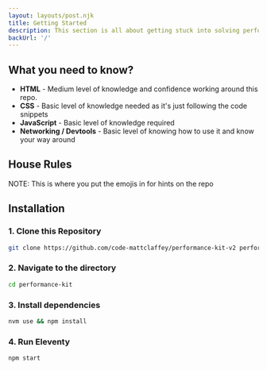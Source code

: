 ```yaml
---
layout: layouts/post.njk
title: Getting Started
description: This section is all about getting stuck into solving performance problems. Some people learn differently to overs and for me, getting hands on really helps me to absorb that information. Before we get hands on we need to pull the repo down and setup our environment.
backUrl: '/'
---
```


## What you need to know?

- **HTML** - Medium level of knowledge and confidence working around this repo.
- **CSS** - Basic level of knowledge needed as it's just following the code snippets
- **JavaScript** - Basic level of knowledge required
- **Networking / Devtools** - Basic level of knowing how to use it and know your way around

## House Rules

NOTE: This is where you put the emojis in for hints on the repo

## Installation

### 1. Clone this Repository

```bash
git clone https://github.com/code-mattclaffey/performance-kit-v2 performance-kit
```

### 2. Navigate to the directory

```bash
cd performance-kit
```

### 3. Install dependencies

```bash
nvm use && npm install
```

### 4. Run Eleventy

```bash
npm start
```
